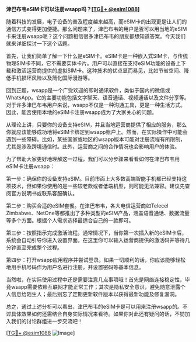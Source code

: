 **津巴布韦eSIM卡可以注册wsapp吗？[[TG💪+ @esim1088](https://t.me/s/esim1088)]**

随着科技的发展，电子设备的普及程度越来越高，而eSIM卡的出现更是让人们的通信方式变得更加便捷。那么问题来了，津巴布韦的用户是否可以用当地的eSIM卡来注册wsapp呢？这个问题相信很多津巴布韦的朋友都想知道答案。今天我们就来详细探讨一下这个话题。

首先，让我们简单了解一下什么是eSIM卡。eSIM卡是一种嵌入式SIM卡，与传统物理SIM卡不同，它不需要实体卡片。用户可以直接在支持eSIM功能的设备上下载和激活运营商提供的虚拟SIM卡。这种技术的优点显而易见，比如节省空间、降低手机损坏风险以及简化国际漫游等。

回到正题，wsapp是一个广受欢迎的即时通讯软件，类似于国内的微信或WhatsApp。它的主要功能包括文字聊天、语音通话、视频通话以及文件分享等。对于许多津巴布韦用户来说，wsapp不仅是一种沟通工具，更是一种生活方式。因此，能否使用本地的eSIM卡注册wsapp成为了大家关心的问题。

从理论上讲，只要你的设备支持eSIM，并且当地运营商提供了相应的服务，那么你就应该能够成功地将eSIM卡绑定到wsapp账户上。然而，在实际操作中可能会遇到一些障碍。比如，某些国家或地区的wsapp版本可能对注册流程有所限制，尤其是涉及跨境通信时。此外，运营商之间的合作情况也会影响用户的体验。

为了帮助大家更好地理解这一过程，我们可以分步骤来看看如何在津巴布韦用eSIM卡注册wsapp：

第一步：确保你的设备支持eSIM。目前市面上大多数高端智能手机都已经支持这项技术，但如果你使用的是一些较老款或者低端机型，则可能无法兼容。建议先查阅官方说明书或联系客服确认。

第二步：购买合适的eSIM套餐。在津巴布韦，各大电信运营商如Telecel Zimbabwe、NetOne等都推出了多种类型的eSIM产品，涵盖语音通话、数据流量等多个方面。根据个人需求选择最适合自己的一款即可。

第三步：按照指示完成激活流程。通常情况下，当你第一次插入新的eSIM卡后，系统会自动引导你进入设置界面。在这里你可以输入运营商提供的激活码并等待几分钟直至完成整个过程。

第四步：打开wsapp应用程序并尝试登录。如果一切顺利的话，你应该能够轻松地用手机号码作为用户名进行注册，并设置密码等基本信息。

当然啦，在实际使用过程中还是需要注意几点事项哦！首先是网络连接稳定性，毕竟wsapp需要依赖互联网才能正常工作；其次是隐私安全意识，避免随意泄露个人信息给陌生人；最后别忘了定期更新软件版本以获得最新功能及修复漏洞。

总之，通过上述分析可以看出，津巴布韦的eSIM卡是可以用来注册wsapp的。不过具体效果如何还需结合自身实际情况来看待。如果你对此还有疑问的话，不妨加入我们的讨论群组进一步交流吧！

[[TG💪+ @esim1088](https://t.me/s/esim1088) ![Image](https://i.postimg.cc/4NQfJmqS/Snipaste-2025-05-13-00-14-12.png)]